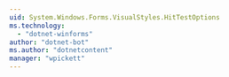 ```yaml
---
uid: System.Windows.Forms.VisualStyles.HitTestOptions
ms.technology: 
  - "dotnet-winforms"
author: "dotnet-bot"
ms.author: "dotnetcontent"
manager: "wpickett"
---
```

